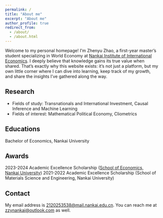 ```yaml
---
permalink: /
title: "About me"
excerpt: "About me"
author_profile: true
redirect_from: 
  - /about/
  - /about.html
---
```


Welcome to my personal homepage! I'm Zhenyu Zhao, a first-year master’s student specializing in World Economy at [Nankai Institute of International Economics](https://nkiie.nankai.edu.cn/main.htm). I deeply believe that knowledge gains its true value when shared. That’s exactly why this website exists: it’s not just a platform, but my own little corner where I can dive into learning, keep track of my growth, and share the insights I’ve gathered along the way.

Research
------
- Fields of study: Transnationals and International Investment, Causal Inference and Machine Learning
- Fields of interest: Mathematical Political Economy, Cliometrics

Educations
------

Bachelor of Economics, Nankai University

Awards
------
2023-2024 Academic Excellence Scholarship ([School of Economics, Nankai University](https://economics.nankai.edu.cn/))
2021-2022 Academic Excellence Scholarship (School of Materials Science and Engineering, Nankai University)

Contact
------
My email address is <2120253538@mail.nankai.edu.cn>. You can reach me at <zzynankai@outlook.com> as well.
